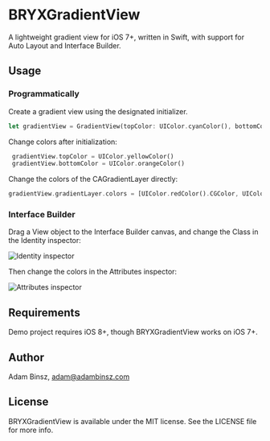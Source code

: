 # BRYXGradientView

A lightweight gradient view for iOS 7+, written in Swift, with support for Auto Layout and Interface Builder.

## Usage
### Programmatically
Create a gradient view using the designated initializer.
```rust
let gradientView = GradientView(topColor: UIColor.cyanColor(), bottomColor: UIColor.blueColor())
```

Change colors after initialization:
```rust
 gradientView.topColor = UIColor.yellowColor()
 gradientView.bottomColor = UIColor.orangeColor()
```

Change the colors of the CAGradientLayer directly:
```rust
gradientView.gradientLayer.colors = [UIColor.redColor().CGColor, UIColor.orangeColor().CGColor, UIColor.yellowColor().CGColor]
```
### Interface Builder
Drag a View object to the Interface Builder canvas, and change the Class in the Identity inspector:

![Identity inspector](https://cloud.githubusercontent.com/assets/1874785/10002009/bf393040-6072-11e5-9b5e-85998e291aa6.png)

Then change the colors in the Attributes inspector:

![Attributes inspector](https://cloud.githubusercontent.com/assets/1874785/10002010/bf41f130-6072-11e5-92e1-9c5074a52568.png)


## Requirements
Demo project requires iOS 8+, though BRYXGradientView works on iOS 7+.

## Author
Adam Binsz, adam@adambinsz.com

## License
BRYXGradientView is available under the MIT license. See the LICENSE file for more info.